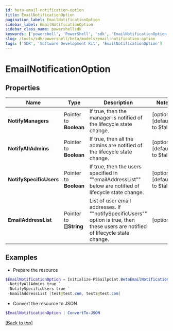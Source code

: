 ```yaml
---
id: beta-email-notification-option
title: EmailNotificationOption
pagination_label: EmailNotificationOption
sidebar_label: EmailNotificationOption
sidebar_class_name: powershellsdk
keywords: ['powershell', 'PowerShell', 'sdk', 'EmailNotificationOption'] 
slug: /tools/sdk/powershell/beta/models/email-notification-option
tags: ['SDK', 'Software Development Kit', 'EmailNotificationOption']
---
```



# EmailNotificationOption

## Properties

Name | Type | Description | Notes
------------ | ------------- | ------------- | -------------
**NotifyManagers** |  Pointer to **Boolean** | If true, then the manager is notified of the lifecycle state change. | [optional] [default to $false]
**NotifyAllAdmins** |  Pointer to **Boolean** | If true, then all the admins are notified of the lifecycle state change. | [optional] [default to $false]
**NotifySpecificUsers** |  Pointer to **Boolean** | If true, then the users specified in ""emailAddressList"" below are notified of lifecycle state change. | [optional] [default to $false]
**EmailAddressList** |  Pointer to **[]String** | List of user email addresses. If ""notifySpecificUsers"" option is true, then these users are notified of lifecycle state change. | [optional] 

## Examples

- Prepare the resource
```powershell
$EmailNotificationOption = Initialize-PSSailpoint.BetaEmailNotificationOption  -NotifyManagers true `
 -NotifyAllAdmins true `
 -NotifySpecificUsers true `
 -EmailAddressList [test@test.com, test2@test.com]
```

- Convert the resource to JSON
```powershell
$EmailNotificationOption | ConvertTo-JSON
```


[[Back to top]](#) 

